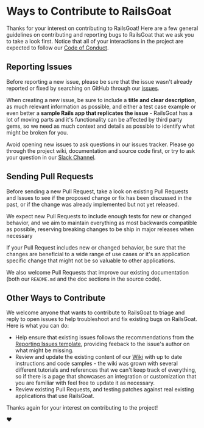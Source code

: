 # Ways to Contribute to RailsGoat

Thanks for your interest on contributing to RailsGoat!
Here are a few general guidelines on contributing and reporting
bugs to RailsGoat that we ask you to take a look first.
Notice that all of your interactions in the project are
expected to follow our [Code of Conduct](./CODE_OF_CONDUCT.md).

## Reporting Issues

Before reporting a new issue, please be sure that the issue wasn't
already reported or fixed by searching on GitHub through our
[issues](https://github.com/OWASP/railsgoat/issues).

When creating a new issue, be sure to include a **title and clear description**,
as much relevant information as possible, and either a test case example or
even better a **sample Rails app that replicates the issue** -
RailsGoat has a lot of moving parts and it's functionality can be affected
by third party gems, so we need as much context and details as possible
to identify what might be broken for you.

Avoid opening new issues to ask questions in our issues tracker.
Please go through the project wiki, documentation and source code first,
or try to ask your question in our
[Slack Channel](https://owasp.slack.com/messages/C04THC44W).

## Sending Pull Requests

Before sending a new Pull Request, take a look on existing Pull Requests
and Issues to see if the proposed change or fix has been discussed in
the past, or if the change was already implemented but not yet released.

We expect new Pull Requests to include enough tests for new or changed
behavior, and we aim to maintain everything as most backwards compatible
as possible, reserving breaking changes to be ship in major releases
when necessary

If your Pull Request includes new or changed behavior, be sure that the
changes are beneficial to a wide range of use cases or it's an application
specific change that might not be so valuable to other applications.

We also welcome Pull Requests that improve our existing documentation
(both our `README.md` and the doc sections in the source code).

## Other Ways to Contribute

We welcome anyone that wants to contribute to RailsGoat to triage
and reply to open issues to help troubleshoot and fix existing bugs
on RailsGoat. Here is what you can do:

* Help ensure that existing issues follows the recommendations from the
[Reporting Issues template](./ISSUE_TEMPLATE.md),
providing feeback to the issue's author on what might be missing.
* Review and update the existing content of our
[Wiki](https://github.com/OWASP/railsgoat/wiki)
with up to date instructions and code samples - the wiki was grown
with several different tutorials and references that we can't keep
track of everything, so if there is a page that showcases an integration
or customization that you are familiar with feel free to update it
as necessary.
* Review existing Pull Requests, and testing patches against real
existing applications that use RailsGoat.

Thanks again for your interest on contributing to the project!

:heart:
